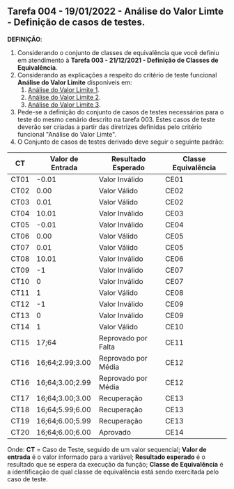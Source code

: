 ## Tarefa 004 - 19/01/2022 - Análise do Valor Limte - Definição de casos de testes.

**DEFINIÇÃO**:
1. Considerando o conjunto de classes de equivalência que você definiu em atendimento à **Tarefa 003 - 21/12/2021 - Definição de Classes de Equivalência**.
2. Considerando as explicações a respeito do critério de teste funcional **Análise do Valor Limite** disponíveis em:
   1. [Análise do Valor Limite 1](https://viniciuspessoni.com/2020/03/15/analise-do-valor-limite/).
   2. [Análise do Valor Limite 2](https://www.youtube.com/watch?v=EQU5ODvmwzs).
   3. [Análise do Valor Limite 3](https://www.youtube.com/watch?v=jX7uyaTAn-k).
3. Pede-se a definição do conjunto de casos de testes necessários para o teste do mesmo cenário descrito na tarefa 003. Estes casos de teste deverão ser criadas a partir das diretrizes definidas pelo critério funcional "Análise do Valor Limte".
4. O Conjunto de casos de testes derivado deve seguir o seguinte padrão:

|CT|Valor de Entrada|Resultado Esperado|Classe Equivalência|
|--|--|--|--|
|CT01|-0.01          |Valor Inválido     |CE01|
|CT02|0.00           |Valor Válido       |CE02|
|CT03|0.01           |Valor Válido       |CE02|
|CT04|10.01          |Valor Inválido     |CE03|
|CT05|-0.01          |Valor Inválido     |CE04|
|CT06|0.00           |Valor Válido       |CE05|
|CT07|0.01           |Valor Válido       |CE05|
|CT08|10.01          |Valor Inválido     |CE06|
|CT09|-1             |Valor Inválido     |CE07|
|CT10|0              |Valor Inválido     |CE07|
|CT11|1              |Valor Válido       |CE08|
|CT12|-1             |Valor Inválido     |CE09|
|CT13|0              |Valor Inválido     |CE09|
|CT14|1              |Valor Válido       |CE10|
|CT15|17;64          |Reprovado por Falta|CE11|
|CT16|16;64;2.99;3.00|Reprovado por Média|CE12|
|CT16|16;64;3.00;2.99|Reprovado por Média|CE12|
|CT17|16;64;3.00;3.00|Recuperação        |CE13|
|CT18|16;64;5.99;6.00|Recuperação        |CE13|
|CT19|16;64;6.00;5.99|Recuperação        |CE13|
|CT20|16;64;6.00;6.00|Aprovado           |CE14|

Onde:
**CT** = Caso de Teste, seguido de um valor sequencial;
**Valor de entrada** é o valor informado para a variável;
**Resultado esperado** é o resultado que se espera da execução da função;
**Classe de Equivalência** é a identificação de qual classe de equivalência está sendo exercitada pelo caso de teste.
